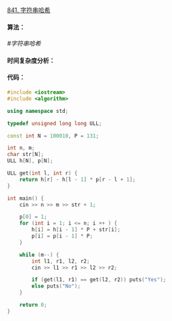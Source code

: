 [841. 字符串哈希](https://www.acwing.com/problem/content/843/)

#### 算法：

*#字符串哈希*

#### 时间复杂度分析：



#### 代码：

```cpp
#include <iostream>
#include <algorithm>

using namespace std;

typedef unsigned long long ULL;

const int N = 100010, P = 131;

int n, m;
char str[N];
ULL h[N], p[N];

ULL get(int l, int r) {
    return h[r] - h[l - 1] * p[r - l + 1];
}

int main() {
    cin >> n >> m >> str + 1;

    p[0] = 1;
    for (int i = 1; i <= n; i ++ ) {
        h[i] = h[i - 1] * P + str[i];
        p[i] = p[i - 1] * P;
    }

    while (m--) {
        int l1, r1, l2, r2;
        cin >> l1 >> r1 >> l2 >> r2;

        if (get(l1, r1) == get(l2, r2)) puts("Yes");
        else puts("No");
    }

    return 0;
}
```

